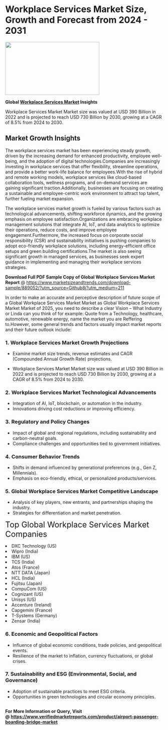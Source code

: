 <H1>Workplace Services Market Size, Growth and Forecast from 2024 - 2031</H1><img class="aligncenter size-medium wp-image-584254" src="https://thirdeyenews.in/wp-content/uploads/2024/09/Global-Market-Research-300x168.jpeg" alt="" width="300" height="168" /><p><strong>Global&nbsp;<a href="https://www.marketsizeandtrends.com/download-sample/889052/?utm_source=Github8j?utm_medium=211">Workplace Services Market</a> Insights</strong></p><p>Workplace Services Market Market size was valued at USD 390 Billion in 2022 and is projected to reach USD 730 Billion by 2030, growing at a CAGR of 8.5% from 2024 to 2030.</p><p><h2>Market Growth Insights</h2> <p>The workplace services market has been experiencing steady growth, driven by the increasing demand for enhanced productivity, employee well-being, and the adoption of digital technologies.Companies are increasingly investing in workplace services that offer flexibility, streamline operations, and provide a better work-life balance for employees.With the rise of hybrid and remote working models, workplace services like cloud-based collaboration tools, wellness programs, and on-demand services are gaining significant traction.Additionally, businesses are focusing on creating a sustainable and employee-centric work environment to attract top talent, further fueling market expansion.</p> <p>The workplace services market growth is fueled by various factors such as technological advancements, shifting workforce dynamics, and the growing emphasis on employee satisfaction.Organizations are embracing workplace management solutions that integrate AI, IoT, and data analytics to optimize their operations, reduce costs, and improve employee engagement.Furthermore, the increased focus on corporate social responsibility (CSR) and sustainability initiatives is pushing companies to adopt eco-friendly workplace solutions, including energy-efficient office setups and green building certifications.The market is also seeing significant growth in managed services, as businesses seek expert guidance in implementing and managing their workplace services strategies.</p> <p><span class=""><strong>Download Full PDF Sample Copy of Global Workplace Services Market Report</strong> @ <a href="https://www.marketsizeandtrends.com/download-sample/889052/?utm_source=Github8j?utm_medium=211" target="_blank">https://www.marketsizeandtrends.com/download-sample/889052/?utm_source=Github8j?utm_medium=211</a></span></p><p>In order to make an accurate and perceptive description of future scope of a Global&nbsp;Workplace Services Market Market as Global&nbsp;Workplace Services Market Market of 2025, you need to describe a clear Vision &ndash; What Industry or Linda can you think of for example: Quote from a Technology, healthcare, automotive, renewable energy, name the market you are Reffering to.However, some general trends and factors usually impact market reports and their future outlook include:</p><h3>1.&nbsp;<strong>Workplace Services Market Growth Projections</strong></h3><ul><li>Examine market size trends, revenue estimates and CAGR (Compounded Annual Growth Rate) projections.</li><li><p>Workplace Services Market Market size was valued at USD 390 Billion in 2022 and is projected to reach USD 730 Billion by 2030, growing at a CAGR of 8.5% from 2024 to 2030.</p></li></ul><h3>2.&nbsp;<strong>Workplace Services Market Technological Advancements</strong></h3><ul><li>Integration of AI, IoT, blockchain, or automation in the industry.</li><li>Innovations driving cost reductions or improving efficiency.</li></ul><h3>3.&nbsp;<strong>Regulatory and Policy Changes</strong></h3><ul><li>Impact of global and regional regulations, including sustainability and carbon-neutral goals.</li><li>Compliance challenges and opportunities tied to government initiatives.</li></ul><h3>4.&nbsp;<strong>Consumer Behavior Trends</strong></h3><ul><li>Shifts in demand influenced by generational preferences (e.g., Gen Z, Millennials).</li><li>Emphasis on eco-friendly, ethical, or personalized products/services.</li></ul><h3>5.&nbsp;<strong>Global Workplace Services Market Competitive Landscape</strong></h3><ul><li>Analysis of key players, new entrants, and partnerships shaping the industry.</li><li>Strategies for differentiation and market penetration.</li></ul><p data-pm-slice="1 1 []"><span style="color: inherit; font-family: inherit; font-size: 25px;">Top Global Workplace Services Market Companies</span></p><div class="" data-test-id=""><p><li>DXC Technology (US)</li><li> Wipro (India)</li><li> IBM (US)</li><li> TCS (India)</li><li> Atos (France)</li><li> NTT DATA (Japan)</li><li> HCL (India)</li><li> Fujitsu (Japan)</li><li> CompuCom (US)</li><li> Cognizant (US)</li><li> Unisys (US)</li><li> Accenture (Ireland)</li><li> Capgemini (France)</li><li> T-Systems (Germany)</li><li> Zensar (India)</li></p></div><h3>6.&nbsp;<strong>Economic and Geopolitical Factors</strong></h3><ul><li>Influence of global economic conditions, trade policies, and geopolitical events.</li><li>Resilience of the market to inflation, currency fluctuations, or global crises.</li></ul><h3>7.&nbsp;<strong>Sustainability and ESG (Environmental, Social, and Governance)</strong></h3><ul><li>Adoption of sustainable practices to meet ESG criteria.</li><li>Opportunities in green technologies and circular economy principles.</li></ul><h2><strong style="font-size: 14px;">For More Information or Query, Visit @&nbsp;</strong><a style="background-color: #ffffff; font-size: 14px;" href="https://www.marketsizeandtrends.com/report/workplace-services-market-/" target="_blank">https://www.verifiedmarketreports.com/product/airport-passenger-boarding-bridge-market</a></h2>